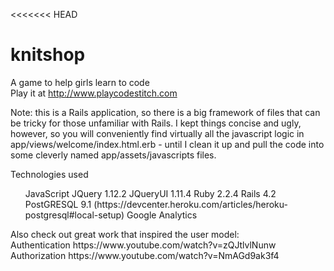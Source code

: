 <<<<<<< HEAD
# knitshop
A game to help girls learn to code
<br/>Play it at http://www.playcodestitch.com 

<p>Note: this is a Rails application, so there is a big framework of files that can be tricky for those unfamiliar with Rails. I kept things concise and ugly, however, so you will conveniently find virtually all the javascript logic in app/views/welcome/index.html.erb - until I clean it up and pull the code into some cleverly named app/assets/javascripts files.
</p>
Technologies used<br/>
<ul>
<le>JavaScript
<le>JQuery 1.12.2
<le>JQueryUI 1.11.4
<le>Ruby 2.2.4
<le>Rails 4.2
<le>PostGRESQL 9.1 (https://devcenter.heroku.com/articles/heroku-postgresql#local-setup)
<le>Google Analytics
</ul>
Also check out great work that inspired the user model:
<br/>Authentication
https://www.youtube.com/watch?v=zQJtlvlNunw
<br/>Authorization
https://www.youtube.com/watch?v=NmAGd9ak3f4

